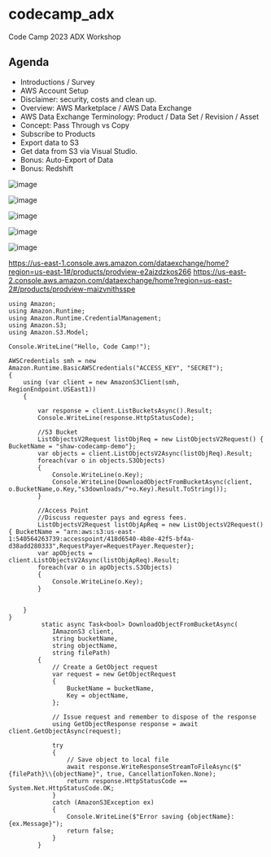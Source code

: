 # codecamp_adx
Code Camp 2023 ADX Workshop

## Agenda
* Introductions / Survey
* AWS Account Setup
* Disclaimer: security, costs and clean up.
* Overview: AWS Marketplace / AWS Data Exchange
* AWS Data Exchange Terminology: Product / Data Set / Revision / Asset
* Concept: Pass Through vs Copy
* Subscribe to Products
* Export data to S3
* Get data from S3 via Visual Studio.
* Bonus: Auto-Export of Data
* Bonus: Redshift

![image](https://github.com/ShawLevin/codecamp_adx/assets/4535134/d2672f92-9e77-44ef-8d83-f49256504289)


![image](https://github.com/ShawLevin/codecamp_adx/assets/4535134/040572e4-bd8d-4b70-a9cc-3184ce6139d7)

![image](https://github.com/ShawLevin/codecamp_adx/assets/4535134/cd911087-8a52-48d7-8726-a8c2987e8a84)

![image](https://github.com/ShawLevin/codecamp_adx/assets/4535134/0944fde5-12e3-4f9a-b5cf-93c57d17d54a)

![image](https://github.com/ShawLevin/codecamp_adx/assets/4535134/1e9817a3-20f0-4e2e-9957-bd682dfb7a62)

https://us-east-1.console.aws.amazon.com/dataexchange/home?region=us-east-1#/products/prodview-e2aizdzkos266
https://us-east-2.console.aws.amazon.com/dataexchange/home?region=us-east-2#/products/prodview-maizvnithsspe

```
using Amazon;
using Amazon.Runtime;
using Amazon.Runtime.CredentialManagement;
using Amazon.S3;
using Amazon.S3.Model;

Console.WriteLine("Hello, Code Camp!");

AWSCredentials smh = new Amazon.Runtime.BasicAWSCredentials("ACCESS_KEY", "SECRET"); 
{
    using (var client = new AmazonS3Client(smh, RegionEndpoint.USEast1))
    {
        
        var response = client.ListBucketsAsync().Result;
        Console.WriteLine(response.HttpStatusCode);

        //S3 Bucket
        ListObjectsV2Request listObjReq = new ListObjectsV2Request() { BucketName = "shaw-codecamp-demo"};
        var objects = client.ListObjectsV2Async(listObjReq).Result;
        foreach(var o in objects.S3Objects)
        {
            Console.WriteLine(o.Key);
            Console.WriteLine(DownloadObjectFromBucketAsync(client, o.BucketName,o.Key,"s3downloads/"+o.Key).Result.ToString());
        }

        //Access Point
        //Discuss requester pays and egress fees.
        ListObjectsV2Request listObjApReq = new ListObjectsV2Request() { BucketName = "arn:aws:s3:us-east-1:540564263739:accesspoint/418d6540-4b8e-42f5-bf4a-d38add280333",RequestPayer=RequestPayer.Requester};
        var apObjects = client.ListObjectsV2Async(listObjApReq).Result;
        foreach(var o in apObjects.S3Objects)
        {
            Console.WriteLine(o.Key);
        }


    }    
}
         static async Task<bool> DownloadObjectFromBucketAsync(
            IAmazonS3 client,
            string bucketName,
            string objectName,
            string filePath)
        {
            // Create a GetObject request
            var request = new GetObjectRequest
            {
                BucketName = bucketName,
                Key = objectName,
            };

            // Issue request and remember to dispose of the response
            using GetObjectResponse response = await client.GetObjectAsync(request);

            try
            {
                // Save object to local file
                await response.WriteResponseStreamToFileAsync($"{filePath}\\{objectName}", true, CancellationToken.None);
                return response.HttpStatusCode == System.Net.HttpStatusCode.OK;
            }
            catch (AmazonS3Exception ex)
            {
                Console.WriteLine($"Error saving {objectName}: {ex.Message}");
                return false;
            }
        }

```
